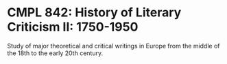 # CMPL 842: History of Literary Criticism II: 1750-1950

Study of major theoretical and critical writings in Europe from the middle of the 18th to the early 20th century.